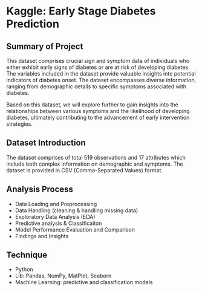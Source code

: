 # Kaggle: Early Stage Diabetes Prediction 


## Summary of Project
This dataset comprises crucial sign and symptom data of individuals who either exhibit early signs of diabetes or are at risk of developing diabetes. The variables included in the dataset provide valuable insights into potential indicators of diabetes onset. The dataset encompasses diverse information, ranging from demographic details to specific symptoms associated with diabetes.

Based on this dataset, we will explore further to gain insights into the relationships between various symptoms and the likelihood of developing diabetes, ultimately contributing to the advancement of early intervention strategies.

## Dataset Introduction
The dataset comprises of total 519 observations and 17 attributes which include both complex information on demographic and symptoms.
The dataset is provided in CSV (Comma-Separated Values) format.

## Analysis Process 
- Data Loading and Preprocessing
- Data Handling (cleaning & handling missing data)
- Exploratory Data Analysis (EDA)
- Predictive analysis & Classificaiton
- Model Performance Evaluation and Comparison
- Findings and Insights

## Technique
- Python
- Lib: Pandas, NumPy, MatPlot, Seaborn
- Machine Learning: predictive and classification models
